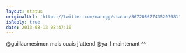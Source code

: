 ```yaml
---
layout: status
originalUrl: 'https://twitter.com/marcgg/status/367205677435207681'
isReply: true
date: 2013-08-13 08:47:10
---
```


@guillaumesimon mais ouais j'attend @ya_f maintenant ^^
